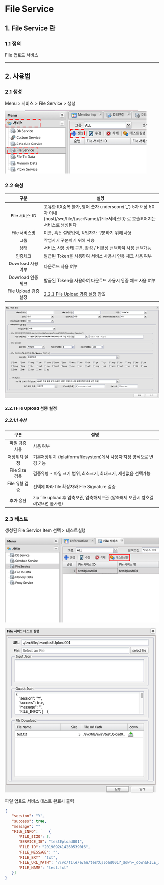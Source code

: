 # File Service

## 1. File Service 란
### 1.1 정의
File 업로드 서비스

---
## 2. 사용법
### 2.1 생성

Menu > 서비스 > File Service > 생성

![Service Create](./images/02-service-file-01.png)

### 2.2 속성

| 구분 | 설명 |
|:---:|---|
| File 서비스 ID | 고유한 ID(중복 불가, 영어 숫자 underscore('_') 5자 이상 50자 이내<br />{host}/svc/file/{userName}/{File서비스ID} 로 호출되어지는 서비스로 생성된다 |
| File 서비스명 | 이름, 혹은 설명입력, 작업자가 구분하기 위해 사용 |
| 그룹 | 작업자가 구분하기 위해 사용 |
| 상태 | 서비스 사용 상태 구분, 활성 / 비활성 선택하여 사용 선택가능 |
| 인증체크 | 발급된 Token을 사용하여 서비스 사용시 인증 체크 사용 여부 |
| Download 사용여부 | 다운로드 사용 여부 |
| Download 인증체크 | 발급된 Token을 사용하여 다운로드 사용시 인증 체크 사용 여부 |
| File Upload 검증 설정 | [2.2.1 File Upload 검증 설정](#221) 잠조 |

![File Upload Attribute](./images/02-service-file-02.png)

#### 2.2.1 File Upload 검증 설정
##### 2.2.1.1 속성

| 구분 | 설명 |
|:---:|---|
| 파일 검증 사용 | 사용 여부 |
| 저장위치 설정 | 기본저장위치 (<projectPath>/platform/filesystem)에서 사용자 지정 양식으로 변경 가능 |
| File Size 검증 | 검증유형 - 파일 크기 범위, 최소크기, 최대크기, 제한없음 선택가능 |
| File 유형 검증 | 선택에 따라 file 확장자와 File Signature 검증 |
| 추가 옵션 | zip file upload 후 압축보관, 압축해제보관 (압축해제 보관시 암호걸려있으면 불가능) |

### 2.3 테스트

생성된 File Service Item 선택 > 테스트실행

![Service Test](./images/02-service-file-03.png)

![Service Test](./images/02-service-file-04.png)

파일 업로드 서비스 테스트 완료시 출력
```json
{
   "session": "Y",
   "success": true,
   "message": "",
   "FILE_INFO": [   {
      "FILE_SIZE": 5,
      "SERVICE_ID": "testUpload001",
      "FILE_ID": "2019092614260539016",
      "FILE_MESSAGE": "",
      "FILE_EXT": "txt",
      "FILE_URL_PATH": "/svc/file/evan/testUpload001?_down=_down&FILE_ID=2019092614260539016",
      "FILE_NAME": "test.txt"
   }]
}
```
